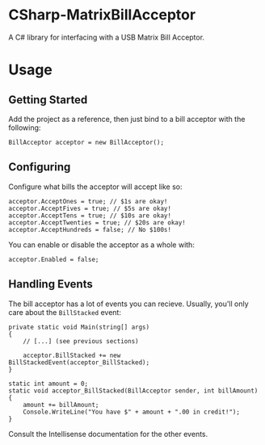 CSharp-MatrixBillAcceptor
=========================

A C# library for interfacing with a USB Matrix Bill Acceptor.

Usage
=====

Getting Started
---------------

Add the project as a reference, then just bind to a bill acceptor with the following:

    BillAcceptor acceptor = new BillAcceptor();

Configuring
-----------

Configure what bills the acceptor will accept like so:

    acceptor.AcceptOnes = true; // $1s are okay!
    acceptor.AcceptFives = true; // $5s are okay!
    acceptor.AcceptTens = true; // $10s are okay!
    acceptor.AcceptTwenties = true; // $20s are okay!
    acceptor.AcceptHundreds = false; // No $100s!

You can enable or disable the acceptor as a whole with:

    acceptor.Enabled = false;

Handling Events
---------------

The bill acceptor has a lot of events you can recieve. Usually, you'll only care about the `BillStacked` event:

    private static void Main(string[] args)
    {
        // [...] (see previous sections)

        acceptor.BillStacked += new BillStackedEvent(acceptor_BillStacked);
    }
       
    static int amount = 0;
    static void acceptor_BillStacked(BillAcceptor sender, int billAmount)
    {
        amount += billAmount; 
        Console.WriteLine("You have $" + amount + ".00 in credit!");
    }

Consult the Intellisense documentation for the other events.